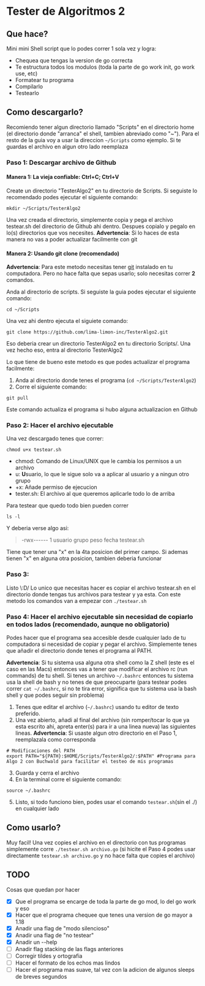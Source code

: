 # Tester de Algoritmos 2
## Que hace?
Mini mini Shell script que lo podes correr 1 sola vez y logra:

- Chequea que tengas la version de go correcta
- Te estructura todos los modulos (toda la parte de go work init, go work use, etc)
- Formatear tu programa
- Compilarlo
- Testearlo

## Como descargarlo?
Recomiendo tener algun directorio llamado "Scripts" en el directorio home (el directorio donde "arranca" el shell, tambien abreviado como "~"). Para el resto de la guia voy a usar la direccion `~/Scripts` como ejemplo. Si te guardas el archivo en algun otro lado reemplaza
### Paso 1: Descargar archivo de Github
#### Manera 1: La vieja confiable: Ctrl+C; Ctrl+V
Create un directorio "TesterAlgo2" en tu directorio de Scripts. Si seguiste lo recomendado podes ejecutar el siguiente comando:
```
mkdir ~/Scripts/TesterAlgo2
```
Una vez creada el directorio, simplemente copia y pega el archivo testear.sh del directorio de Github ahi dentro. Despues copialo y pegalo en lo(s) directorios que vos necesites. 
**Advertencia**: Si lo haces de esta manera no vas a poder actualizar facilmente con git
#### Manera 2: Usando git clone (recomendado)
**Advertencia**: Para este metodo necesitas tener [git](https://es.wikipedia.org/wiki/Git) instalado en tu computadora. Pero no hace falta que sepas usarlo; solo necesitas correr **2** comandos.

Anda al directorio de scripts. Si seguiste la guia podes ejecutar el siguiente comando:
```
cd ~/Scripts
``` 
Una vez ahi dentro ejecuta el siguiete comando:
```
git clone https://github.com/lima-limon-inc/TesterAlgo2.git
```
Eso deberia crear un directorio TesterAlgo2 en tu directorio Scripts/.
Una vez hecho eso, entra al directorio TesterAlgo2

Lo que tiene de bueno este metodo es que podes actualizar el programa facilmente:
1. Anda al directorio donde tenes el programa (`cd ~/Scripts/TesterAlgo2`)
2. Corre el siguiente comando:
```
git pull
```
Este comando actualiza el programa si hubo alguna actualizacion en Github

### Paso 2: Hacer el archivo ejecutable
Una vez descargado tenes que correr:
```
chmod u+x testear.sh
```
- chmod: Comando de Linux/UNIX que le cambia los permisos a un archivo
- u: **U**suario, lo que le sigue solo va a aplicar al usuario y a ningun otro grupo
- +x: Añade permiso de ejecucion
- tester.sh: El archivo al que queremos aplicarle todo lo de arriba

Para testear que quedo todo bien pueden correr 
```
ls -l
```
Y deberia verse algo asi:
> -rwx------ 1 usuario grupo peso fecha testear.sh

Tiene que tener una "x" en la 4ta posicion del primer campo. Si ademas tienen "x" en alguna otra posicion, tambien deberia funcionar

### Paso 3:
Listo \\:D/
Lo unico que necesitas hacer es copiar el archivo testear.sh en el directorio donde tengas tus archivos para testear y ya esta.
Con este metodo los comandos van a empezar con `./testear.sh`

### Paso 4: Hacer el archivo ejecutable sin necesidad de copiarlo en todos lados (recomendado, aunque no obligatorio)
Podes hacer que el programa sea accesible desde cualquier lado de tu computadora si necesidad de copiar y pegar el archivo.
Simplemente tenes que añadir el directorio donde tenes el programa al PATH.

**Advertencia**: Si tu sistema usa alguna otra shell como la Z shell (este es el caso en las Macs) entonces vas a tener que modificar el archivo rc (run commands) de tu shell. Si tenes un archivo `~/.bashrc` entonces tu sistema usa la shell de bash y no tenes de que preocuparte (para testear podes correr `cat ~/.bashrc`, si no te tira error, significa que tu sistema usa la bash shell y que podes seguir sin problema)

1. Tenes que editar el archivo (`~/.bashrc`) usando tu editor de texto preferido. 
2. Una vez abierto, añadi al final del archivo (sin romper/tocar lo que ya esta escrito ahi, apreta enter(s) para ir a una linea nueva) las siguientes lineas. **Advertencia**: Si usaste algun otro directorio en el Paso 1, reemplazala como corresponda
```
# Modificaciones del PATH 
export PATH="${PATH}:$HOME/Scripts/TesterAlgo2/:$PATH" #Programa para Algo 2 con Buchwald para facilitar el testeo de mis programas
```
3. Guarda y cerra el archivo
4. En la terminal corre el siguiente comando: 
```
source ~/.bashrc
```
5. Listo, si todo funciono bien, podes usar el comando `testear.sh`(sin el ./) en cualquier lado

## Como usarlo?
Muy facil! Una vez copies el archivo en el directorio con tus programas simplemente corre `./testear.sh archivo.go` (si hicite el Paso 4 podes usar directamente `testear.sh archivo.go` y no hace falta que copies el archivo)

## TODO
Cosas que quedan por hacer
- [X] Que el programa se encarge de toda la parte de go mod, lo del go work y eso
- [X] Hacer que el programa chequee que tenes una version de go mayor a 1.18
- [X] Anadir una flag de "modo silencioso"
- [X] Anadir una flag de "no testear"
- [X] Anadir un --help
- [ ] Anadir flag stacking de las flags anteriores
- [ ] Corregir tildes y ortografia
- [ ] Hacer el formato de los echos mas lindos
- [ ] Hacer el programa mas suave, tal vez con la adicion de algunos sleeps de breves segundos
